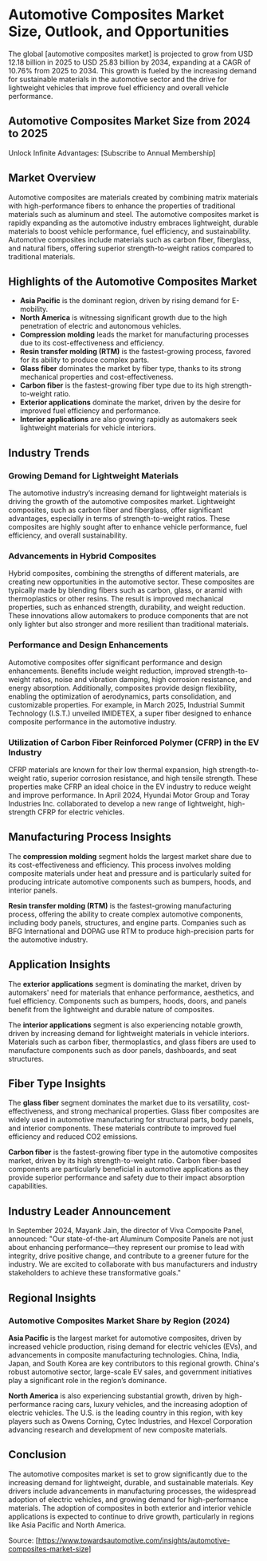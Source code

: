 # Automotive Composites Market Size, Outlook, and Opportunities

The global [automotive composites market] is projected to grow from USD 12.18 billion in 2025 to USD 25.83 billion by 2034, expanding at a CAGR of 10.76% from 2025 to 2034. This growth is fueled by the increasing demand for sustainable materials in the automotive sector and the drive for lightweight vehicles that improve fuel efficiency and overall vehicle performance.

## Automotive Composites Market Size from 2024 to 2025

Unlock Infinite Advantages: [Subscribe to Annual Membership]

## Market Overview

Automotive composites are materials created by combining matrix materials with high-performance fibers to enhance the properties of traditional materials such as aluminum and steel. The automotive composites market is rapidly expanding as the automotive industry embraces lightweight, durable materials to boost vehicle performance, fuel efficiency, and sustainability. Automotive composites include materials such as carbon fiber, fiberglass, and natural fibers, offering superior strength-to-weight ratios compared to traditional materials.

## Highlights of the Automotive Composites Market

- **Asia Pacific** is the dominant region, driven by rising demand for E-mobility.
- **North America** is witnessing significant growth due to the high penetration of electric and autonomous vehicles.
- **Compression molding** leads the market for manufacturing processes due to its cost-effectiveness and efficiency.
- **Resin transfer molding (RTM)** is the fastest-growing process, favored for its ability to produce complex parts.
- **Glass fiber** dominates the market by fiber type, thanks to its strong mechanical properties and cost-effectiveness.
- **Carbon fiber** is the fastest-growing fiber type due to its high strength-to-weight ratio.
- **Exterior applications** dominate the market, driven by the desire for improved fuel efficiency and performance.
- **Interior applications** are also growing rapidly as automakers seek lightweight materials for vehicle interiors.

## Industry Trends

### Growing Demand for Lightweight Materials

The automotive industry’s increasing demand for lightweight materials is driving the growth of the automotive composites market. Lightweight composites, such as carbon fiber and fiberglass, offer significant advantages, especially in terms of strength-to-weight ratios. These composites are highly sought after to enhance vehicle performance, fuel efficiency, and overall sustainability.

### Advancements in Hybrid Composites

Hybrid composites, combining the strengths of different materials, are creating new opportunities in the automotive sector. These composites are typically made by blending fibers such as carbon, glass, or aramid with thermoplastics or other resins. The result is improved mechanical properties, such as enhanced strength, durability, and weight reduction. These innovations allow automakers to produce components that are not only lighter but also stronger and more resilient than traditional materials.

### Performance and Design Enhancements

Automotive composites offer significant performance and design enhancements. Benefits include weight reduction, improved strength-to-weight ratios, noise and vibration damping, high corrosion resistance, and energy absorption. Additionally, composites provide design flexibility, enabling the optimization of aerodynamics, parts consolidation, and customizable properties. For example, in March 2025, Industrial Summit Technology (I.S.T.) unveiled IMIDETEX, a super fiber designed to enhance composite performance in the automotive industry.

### Utilization of Carbon Fiber Reinforced Polymer (CFRP) in the EV Industry

CFRP materials are known for their low thermal expansion, high strength-to-weight ratio, superior corrosion resistance, and high tensile strength. These properties make CFRP an ideal choice in the EV industry to reduce weight and improve performance. In April 2024, Hyundai Motor Group and Toray Industries Inc. collaborated to develop a new range of lightweight, high-strength CFRP for electric vehicles.

## Manufacturing Process Insights

The **compression molding** segment holds the largest market share due to its cost-effectiveness and efficiency. This process involves molding composite materials under heat and pressure and is particularly suited for producing intricate automotive components such as bumpers, hoods, and interior panels.

**Resin transfer molding (RTM)** is the fastest-growing manufacturing process, offering the ability to create complex automotive components, including body panels, structures, and engine parts. Companies such as BFG International and DOPAG use RTM to produce high-precision parts for the automotive industry.

## Application Insights

The **exterior applications** segment is dominating the market, driven by automakers' need for materials that enhance performance, aesthetics, and fuel efficiency. Components such as bumpers, hoods, doors, and panels benefit from the lightweight and durable nature of composites. 

The **interior applications** segment is also experiencing notable growth, driven by increasing demand for lightweight materials in vehicle interiors. Materials such as carbon fiber, thermoplastics, and glass fibers are used to manufacture components such as door panels, dashboards, and seat structures.

## Fiber Type Insights

The **glass fiber** segment dominates the market due to its versatility, cost-effectiveness, and strong mechanical properties. Glass fiber composites are widely used in automotive manufacturing for structural parts, body panels, and interior components. These materials contribute to improved fuel efficiency and reduced CO2 emissions.

**Carbon fiber** is the fastest-growing fiber type in the automotive composites market, driven by its high strength-to-weight ratio. Carbon fiber-based components are particularly beneficial in automotive applications as they provide superior performance and safety due to their impact absorption capabilities.

## Industry Leader Announcement

In September 2024, Mayank Jain, the director of Viva Composite Panel, announced: "Our state-of-the-art Aluminum Composite Panels are not just about enhancing performance—they represent our promise to lead with integrity, drive positive change, and contribute to a greener future for the industry. We are excited to collaborate with bus manufacturers and industry stakeholders to achieve these transformative goals."

## Regional Insights

### Automotive Composites Market Share by Region (2024)

**Asia Pacific** is the largest market for automotive composites, driven by increased vehicle production, rising demand for electric vehicles (EVs), and advancements in composite manufacturing technologies. China, India, Japan, and South Korea are key contributors to this regional growth. China's robust automotive sector, large-scale EV sales, and government initiatives play a significant role in the region’s dominance.

**North America** is also experiencing substantial growth, driven by high-performance racing cars, luxury vehicles, and the increasing adoption of electric vehicles. The U.S. is the leading country in this region, with key players such as Owens Corning, Cytec Industries, and Hexcel Corporation advancing research and development of new composite materials.

## Conclusion

The automotive composites market is set to grow significantly due to the increasing demand for lightweight, durable, and sustainable materials. Key drivers include advancements in manufacturing processes, the widespread adoption of electric vehicles, and growing demand for high-performance materials. The adoption of composites in both exterior and interior vehicle applications is expected to continue to drive growth, particularly in regions like Asia Pacific and North America.

Source: [https://www.towardsautomotive.com/insights/automotive-composites-market-size]
